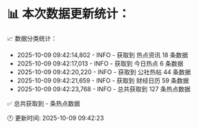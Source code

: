 📊 本次数据更新统计：
==========================

📈 数据分类统计：
- 2025-10-09 09:42:14,802 - INFO - 获取到 热点资讯 18 条数据
- 2025-10-09 09:42:17,013 - INFO - 获取到 今日热点 6 条数据
- 2025-10-09 09:42:20,220 - INFO - 获取到 公社热帖 44 条数据
- 2025-10-09 09:42:21,659 - INFO - 获取到 财经日历 59 条数据
- 2025-10-09 09:42:23,768 - INFO - 总共获取到 127 条热点数据

✅ 总共获取到 - 条热点数据

🕐 更新时间: 2025-10-09 09:42:23
